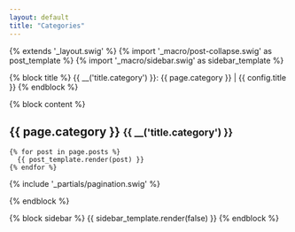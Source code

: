 ```yaml
---
layout: default
title: "Categories"
---
```

{% extends '_layout.swig' %}
{% import '_macro/post-collapse.swig' as post_template %}
{% import '_macro/sidebar.swig' as sidebar_template %}

{% block title %} {{ __('title.category') }}: {{ page.category }} | {{ config.title }} {% endblock %}

{% block content %}

  <section id="posts" class="posts-collapse">
    <div class="collection-title">
      <h2 >
        {{ page.category }}
        <small>{{  __('title.category')  }}</small>
      </h2>
    </div>

    {% for post in page.posts %}
      {{ post_template.render(post) }}
    {% endfor %}
  </section>

  {% include '_partials/pagination.swig' %}

{% endblock %}

{% block sidebar %}
  {{ sidebar_template.render(false) }}
{% endblock %}



